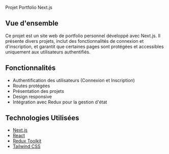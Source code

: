 Projet Portfolio Next.js

## Vue d'ensemble

Ce projet est un site web de portfolio personnel développé avec Next.js. Il présente divers projets, inclut des fonctionnalités de connexion et d'inscription, et garantit que certaines pages sont protégées et accessibles uniquement aux utilisateurs authentifiés.

## Fonctionnalités

- Authentification des utilisateurs (Connexion et Inscription)
- Routes protégées
- Présentation des projets
- Design responsive
- Intégration avec Redux pour la gestion d'état

## Technologies Utilisées

- [Next.js](https://nextjs.org/)
- [React](https://reactjs.org/)
- [Redux Toolkit](https://redux-toolkit.js.org/)
- [Tailwind CSS](https://tailwindcss.com/)
